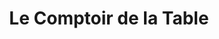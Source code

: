 ---
title: "Le Comptoir de la Table"
url: /paris/le-comptoir-de-la-table/
shop: articles ménagers
---